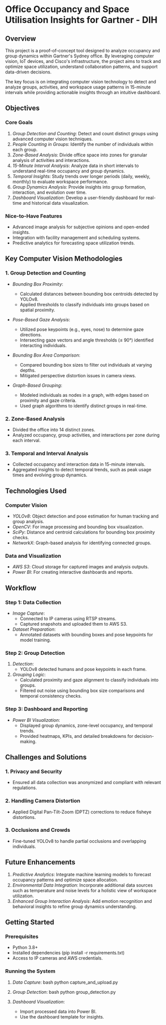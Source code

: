 # Office Occupancy and Space Utilisation Insights for Gartner - DIH

## Overview

This project is a proof-of-concept tool designed to analyze occupancy and group dynamics within Gartner's Sydney office. By leveraging computer vision, IoT devices, and Cisco's infrastructure, the project aims to track and optimize space utilization, understand collaboration patterns, and support data-driven decisions.

The key focus is on integrating computer vision technology to detect and analyze groups, activities, and workspace usage patterns in 15-minute intervals while providing actionable insights through an intuitive dashboard.

## Objectives

### Core Goals
1. *Group Detection and Counting*: Detect and count distinct groups using advanced computer vision techniques.
2. *People Counting in Groups*: Identify the number of individuals within each group.
3. *Zone-Based Analysis*: Divide office space into zones for granular analysis of activities and interactions.
4. *15-Minute Interval Analysis*: Analyze data in short intervals to understand real-time occupancy and group dynamics.
5. *Temporal Insights*: Study trends over longer periods (daily, weekly, monthly) to evaluate workspace performance.
6. *Group Dynamics Analysis*: Provide insights into group formation, interaction, and evolution over time.
7. *Dashboard Visualization*: Develop a user-friendly dashboard for real-time and historical data visualization.

### Nice-to-Have Features
- Advanced image analysis for subjective opinions and open-ended insights.
- Integration with facility management and scheduling systems.
- Predictive analytics for forecasting space utilization trends.

## Key Computer Vision Methodologies

### 1. Group Detection and Counting
- *Bounding Box Proximity*:
  - Calculated distances between bounding box centroids detected by YOLOv8.
  - Applied thresholds to classify individuals into groups based on spatial proximity.

- *Pose-Based Gaze Analysis*:
  - Utilized pose keypoints (e.g., eyes, nose) to determine gaze directions.
  - Intersecting gaze vectors and angle thresholds (≤ 90°) identified interacting individuals.

- *Bounding Box Area Comparison*:
  - Compared bounding box sizes to filter out individuals at varying depths.
  - Mitigated perspective distortion issues in camera views.

- *Graph-Based Grouping*:
  - Modeled individuals as nodes in a graph, with edges based on proximity and gaze criteria.
  - Used graph algorithms to identify distinct groups in real-time.

### 2. Zone-Based Analysis
- Divided the office into 14 distinct zones.
- Analyzed occupancy, group activities, and interactions per zone during each interval.

### 3. Temporal and Interval Analysis
- Collected occupancy and interaction data in 15-minute intervals.
- Aggregated insights to detect temporal trends, such as peak usage times and evolving group dynamics.

## Technologies Used

### Computer Vision
- *YOLOv8*: Object detection and pose estimation for human tracking and group analysis.
- *OpenCV*: For image processing and bounding box visualization.
- *SciPy*: Distance and centroid calculations for bounding box proximity checks.
- *NetworkX*: Graph-based analysis for identifying connected groups.

### Data and Visualization
- *AWS S3*: Cloud storage for captured images and analysis outputs.
- *Power BI*: For creating interactive dashboards and reports.

## Workflow

### Step 1: Data Collection
- *Image Capture*:
  - Connected to IP cameras using RTSP streams.
  - Captured snapshots and uploaded them to AWS S3.
- *Dataset Preparation*:
  - Annotated datasets with bounding boxes and pose keypoints for model training.

### Step 2: Group Detection
1. *Detection*:
   - YOLOv8 detected humans and pose keypoints in each frame.
2. *Grouping Logic*:
   - Calculated proximity and gaze alignment to classify individuals into groups.
   - Filtered out noise using bounding box size comparisons and temporal consistency checks.

### Step 3: Dashboard and Reporting
- *Power BI Visualization*:
  - Displayed group dynamics, zone-level occupancy, and temporal trends.
  - Provided heatmaps, KPIs, and detailed breakdowns for decision-making.

## Challenges and Solutions

### 1. Privacy and Security
- Ensured all data collection was anonymized and compliant with relevant regulations.

### 2. Handling Camera Distortion
- Applied Digital Pan-Tilt-Zoom (DPTZ) corrections to reduce fisheye distortions.

### 3. Occlusions and Crowds
- Fine-tuned YOLOv8 to handle partial occlusions and overlapping individuals.

## Future Enhancements

1. *Predictive Analytics*: Integrate machine learning models to forecast occupancy patterns and optimize space allocation.
2. *Environmental Data Integration*: Incorporate additional data sources such as temperature and noise levels for a holistic view of workspace utilization.
3. *Enhanced Group Interaction Analysis*: Add emotion recognition and behavioral insights to refine group dynamics understanding.

## Getting Started

### Prerequisites
- Python 3.8+
- Installed dependencies (pip install -r requirements.txt)
- Access to IP cameras and AWS credentials.

### Running the System
1. *Data Capture*:
   bash
   python capture_and_upload.py
   
2. *Group Detection*:
   bash
   python group_detection.py
   
3. *Dashboard Visualization*:
   - Import processed data into Power BI.
   - Use the dashboard template for insights.
